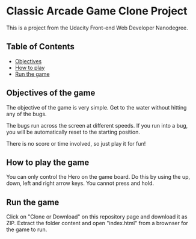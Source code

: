 # Classic Arcade Game Clone Project

This is a project from the  Udacity Front-end Web Developer Nanodegree. 

## Table of Contents

- [Objectives](#objectivesofthegame)
- [How to play](#howtoplaythegame)
- [Run the game](#runthegame)

## Objectives of the game

The objective of the game is very simple. Get to the water without hitting any of the bugs. 

The bugs run across the screen at different speeds. If you run into a bug, you will be automatically reset to the starting position.

There is no score or time involved, so just play it for fun!

## How to play the game

You can only control the Hero on the game board. Do this by using the up, down, left and right arrow keys. You cannot press and hold. 

## Run the game

Click on "Clone or Download" on this repository page and download it as ZIP. Extract the folder content and open "index.html" from a brownser for the game to run.
